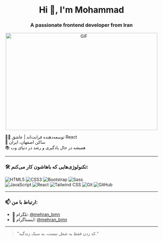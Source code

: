 <h1 align="center">Hi 👋, I'm Mohammad</h1>
<h3 align="center">A passionate frontend developer from Iran</h3>
<div align="center" >
  <img align="" alt="GIF" src="https://www.mygo.ge/uploads/blog/1584023795.jpg" width="500" height="320"/>
</div>



🧑‍💻 توسعه‌دهنده فرانت‌اند | عاشق React  
📍 ساکن اصفهان، ایران  
📚 همیشه در حال یادگیری و رشد در دنیای وب

---

### 🛠 تکنولوژی‌هایی که باهاشون کار می‌کنم:
![HTML5](https://img.shields.io/badge/-HTML5-E34F26?style=flat&logo=html5&logoColor=white)
![CSS3](https://img.shields.io/badge/-CSS3-1572B6?style=flat&logo=css3)
![Bootstrap](https://img.shields.io/badge/-Bootstrap-7952B3?style=flat&logo=bootstrap&logoColor=white)
![Sass](https://img.shields.io/badge/-Sass-CC6699?style=flat&logo=sass&logoColor=white)
<br/>
![JavaScript](https://img.shields.io/badge/-JavaScript-F7DF1E?style=flat&logo=javascript&logoColor=black)
![React](https://img.shields.io/badge/-React-61DAFB?style=flat&logo=react&logoColor=white)
![Tailwind CSS](https://img.shields.io/badge/-Tailwind%20CSS-06B6D4?style=flat&logo=tailwindcss&logoColor=white)
![Git](https://img.shields.io/badge/-Git-F05032?style=flat&logo=git&logoColor=white)
![GitHub](https://img.shields.io/badge/-GitHub-181717?style=flat&logo=github)

---

### 📫 ارتباط با من:

- 💬 تلگرام: [@mehran_bmn](https://t.me/mehran_bmn)  
- 📸 اینستاگرام: [@mehran_bmn](https://instagram.com/mehran_bmn)

---

> "کد زدن فقط یه شغل نیست، یه سبک زندگیه."

